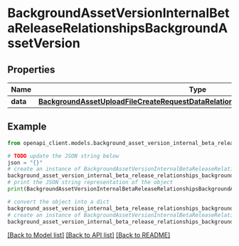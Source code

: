 # BackgroundAssetVersionInternalBetaReleaseRelationshipsBackgroundAssetVersion


## Properties

Name | Type | Description | Notes
------------ | ------------- | ------------- | -------------
**data** | [**BackgroundAssetUploadFileCreateRequestDataRelationshipsBackgroundAssetVersionData**](BackgroundAssetUploadFileCreateRequestDataRelationshipsBackgroundAssetVersionData.md) |  | [optional] 

## Example

```python
from openapi_client.models.background_asset_version_internal_beta_release_relationships_background_asset_version import BackgroundAssetVersionInternalBetaReleaseRelationshipsBackgroundAssetVersion

# TODO update the JSON string below
json = "{}"
# create an instance of BackgroundAssetVersionInternalBetaReleaseRelationshipsBackgroundAssetVersion from a JSON string
background_asset_version_internal_beta_release_relationships_background_asset_version_instance = BackgroundAssetVersionInternalBetaReleaseRelationshipsBackgroundAssetVersion.from_json(json)
# print the JSON string representation of the object
print(BackgroundAssetVersionInternalBetaReleaseRelationshipsBackgroundAssetVersion.to_json())

# convert the object into a dict
background_asset_version_internal_beta_release_relationships_background_asset_version_dict = background_asset_version_internal_beta_release_relationships_background_asset_version_instance.to_dict()
# create an instance of BackgroundAssetVersionInternalBetaReleaseRelationshipsBackgroundAssetVersion from a dict
background_asset_version_internal_beta_release_relationships_background_asset_version_from_dict = BackgroundAssetVersionInternalBetaReleaseRelationshipsBackgroundAssetVersion.from_dict(background_asset_version_internal_beta_release_relationships_background_asset_version_dict)
```
[[Back to Model list]](../README.md#documentation-for-models) [[Back to API list]](../README.md#documentation-for-api-endpoints) [[Back to README]](../README.md)


